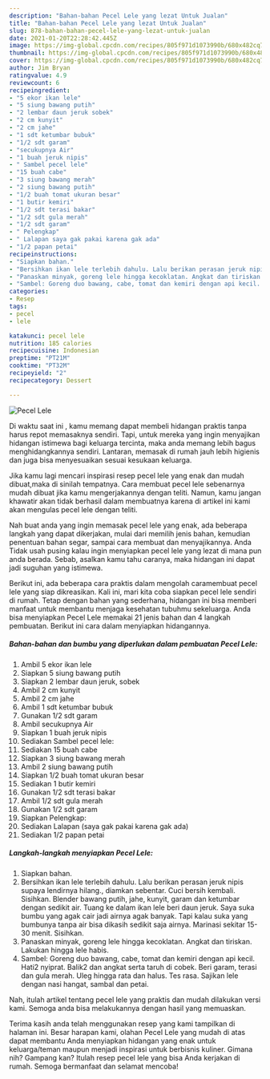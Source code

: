 ```yaml
---
description: "Bahan-bahan Pecel Lele yang lezat Untuk Jualan"
title: "Bahan-bahan Pecel Lele yang lezat Untuk Jualan"
slug: 878-bahan-bahan-pecel-lele-yang-lezat-untuk-jualan
date: 2021-01-20T22:28:42.445Z
image: https://img-global.cpcdn.com/recipes/805f971d1073990b/680x482cq70/pecel-lele-foto-resep-utama.jpg
thumbnail: https://img-global.cpcdn.com/recipes/805f971d1073990b/680x482cq70/pecel-lele-foto-resep-utama.jpg
cover: https://img-global.cpcdn.com/recipes/805f971d1073990b/680x482cq70/pecel-lele-foto-resep-utama.jpg
author: Jim Bryan
ratingvalue: 4.9
reviewcount: 6
recipeingredient:
- "5 ekor ikan lele"
- "5 siung bawang putih"
- "2 lembar daun jeruk sobek"
- "2 cm kunyit"
- "2 cm jahe"
- "1 sdt ketumbar bubuk"
- "1/2 sdt garam"
- "secukupnya Air"
- "1 buah jeruk nipis"
- " Sambel pecel lele"
- "15 buah cabe"
- "3 siung bawang merah"
- "2 siung bawang putih"
- "1/2 buah tomat ukuran besar"
- "1 butir kemiri"
- "1/2 sdt terasi bakar"
- "1/2 sdt gula merah"
- "1/2 sdt garam"
- " Pelengkap"
- " Lalapan saya gak pakai karena gak ada"
- "1/2 papan petai"
recipeinstructions:
- "Siapkan bahan."
- "Bersihkan ikan lele terlebih dahulu. Lalu berikan perasan jeruk nipis supaya lendirnya hilang., diamkan sebentar. Cuci bersih kembali. Sisihkan. Blender bawang putih, jahe, kunyit, garam dan ketumbar dengan sedikit air. Tuang ke dalam ikan lele beri daun jeruk. Saya suka bumbu yang agak cair jadi airnya agak banyak. Tapi kalau suka yang bumbunya tanpa air bisa dikasih sedikit saja airnya. Marinasi sekitar 15-30 menit. Sisihkan."
- "Panaskan minyak, goreng lele hingga kecoklatan. Angkat dan tiriskan. Lakukan hingga lele habis."
- "Sambel: Goreng duo bawang, cabe, tomat dan kemiri dengan api kecil. Hati2 nyiprat. Balik2 dan angkat serta taruh di cobek. Beri garam, terasi dan gula merah. Uleg hingga rata dan halus. Tes rasa. Sajikan lele dengan nasi hangat, sambal dan petai."
categories:
- Resep
tags:
- pecel
- lele

katakunci: pecel lele 
nutrition: 185 calories
recipecuisine: Indonesian
preptime: "PT21M"
cooktime: "PT32M"
recipeyield: "2"
recipecategory: Dessert

---
```



![Pecel Lele](https://img-global.cpcdn.com/recipes/805f971d1073990b/680x482cq70/pecel-lele-foto-resep-utama.jpg)

Di waktu  saat ini , kamu memang dapat membeli hidangan praktis tanpa harus repot memasaknya sendiri. Tapi, untuk mereka yang ingin menyajikan hidangan istimewa bagi keluarga tercinta, maka anda memang lebih bagus menghidangkannya sendiri. Lantaran, memasak di rumah jauh lebih higienis dan juga bisa menyesuaikan sesuai kesukaan keluarga.

Jika kamu lagi mencari inspirasi resep pecel lele yang enak dan mudah dibuat,maka di sinilah tempatnya. Cara membuat pecel lele  sebenarnya mudah dibuat jika kamu mengerjakannya dengan teliti. Namun, kamu jangan khawatir akan tidak berhasil dalam membuatnya 
karena di artikel ini kami akan mengulas pecel lele dengan teliti.  



Nah buat anda yang ingin memasak pecel lele yang enak, ada beberapa langkah yang dapat dikerjakan, mulai dari memilih jenis bahan, kemudian penentuan bahan segar, sampai cara membuat dan menyajikannya. Anda Tidak usah pusing kalau ingin menyiapkan pecel lele yang lezat di mana pun anda berada. Sebab, asalkan kamu  tahu caranya, maka hidangan ini dapat jadi suguhan yang istimewa.

Berikut ini, ada beberapa cara praktis  dalam mengolah caramembuat pecel lele yang siap dikreasikan. Kali ini, mari kita coba siapkan pecel lele sendiri di rumah. Tetap dengan bahan yang sederhana, hidangan ini bisa memberi manfaat untuk membantu menjaga kesehatan tubuhmu sekeluarga. Anda bisa menyiapkan Pecel Lele memakai 21 jenis bahan dan 4 langkah pembuatan. Berikut ini cara dalam menyiapkan hidangannya.

<!--inarticleads1-->

##### Bahan-bahan dan bumbu yang diperlukan dalam pembuatan Pecel Lele:

1. Ambil 5 ekor ikan lele
1. Siapkan 5 siung bawang putih
1. Siapkan 2 lembar daun jeruk, sobek
1. Ambil 2 cm kunyit
1. Ambil 2 cm jahe
1. Ambil 1 sdt ketumbar bubuk
1. Gunakan 1/2 sdt garam
1. Ambil secukupnya Air
1. Siapkan 1 buah jeruk nipis
1. Sediakan  Sambel pecel lele:
1. Sediakan 15 buah cabe
1. Siapkan 3 siung bawang merah
1. Ambil 2 siung bawang putih
1. Siapkan 1/2 buah tomat ukuran besar
1. Sediakan 1 butir kemiri
1. Gunakan 1/2 sdt terasi bakar
1. Ambil 1/2 sdt gula merah
1. Gunakan 1/2 sdt garam
1. Siapkan  Pelengkap:
1. Sediakan  Lalapan (saya gak pakai karena gak ada)
1. Sediakan 1/2 papan petai




<!--inarticleads2-->

##### Langkah-langkah menyiapkan Pecel Lele:

1. Siapkan bahan.
1. Bersihkan ikan lele terlebih dahulu. Lalu berikan perasan jeruk nipis supaya lendirnya hilang., diamkan sebentar. Cuci bersih kembali. Sisihkan. Blender bawang putih, jahe, kunyit, garam dan ketumbar dengan sedikit air. Tuang ke dalam ikan lele beri daun jeruk. Saya suka bumbu yang agak cair jadi airnya agak banyak. Tapi kalau suka yang bumbunya tanpa air bisa dikasih sedikit saja airnya. Marinasi sekitar 15-30 menit. Sisihkan.
1. Panaskan minyak, goreng lele hingga kecoklatan. Angkat dan tiriskan. Lakukan hingga lele habis.
1. Sambel: Goreng duo bawang, cabe, tomat dan kemiri dengan api kecil. Hati2 nyiprat. Balik2 dan angkat serta taruh di cobek. Beri garam, terasi dan gula merah. Uleg hingga rata dan halus. Tes rasa. Sajikan lele dengan nasi hangat, sambal dan petai.




Nah, itulah artikel tentang  pecel lele  yang praktis dan mudah dilakukan versi kami. Semoga anda bisa melakukannya dengan hasil yang memuaskan. 

Terima kasih anda telah menggunakan resep yang kami tampilkan di halaman ini. Besar harapan kami, olahan  Pecel Lele yang mudah di atas dapat membantu Anda menyiapkan hidangan yang enak untuk keluarga/teman maupun menjadi inspirasi untuk berbisnis kuliner. Gimana nih? Gampang kan? Itulah resep pecel lele yang bisa Anda kerjakan di rumah. Semoga bermanfaat dan selamat mencoba!

